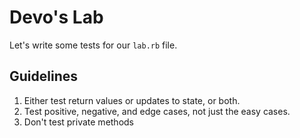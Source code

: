 # Devo's Lab

Let's write some tests for our `lab.rb` file.

## Guidelines
1. Either test return values or updates to state, or both.
1. Test positive, negative, and edge cases, not just the easy cases.
1. Don't test private methods
